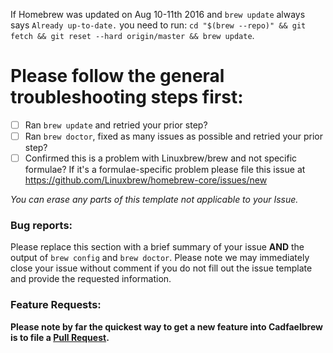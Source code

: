 If Homebrew was updated on Aug 10-11th 2016 and `brew update` always says `Already up-to-date.` you need to run: `cd "$(brew --repo)" && git fetch && git reset --hard origin/master && brew update`.

# Please follow the general troubleshooting steps first:

- [ ] Ran `brew update` and retried your prior step?
- [ ] Ran `brew doctor`, fixed as many issues as possible and retried your prior step?
- [ ] Confirmed this is a problem with Linuxbrew/brew and not specific formulae? If it's a formulae-specific problem please file this issue at https://github.com/Linuxbrew/homebrew-core/issues/new

_You can erase any parts of this template not applicable to your Issue._

### Bug reports:

Please replace this section with a brief summary of your issue **AND** the output of `brew config` and `brew doctor`. Please note we may immediately close your issue without comment if you do not fill out the issue template and provide the requested information.

### Feature Requests:

**Please note by far the quickest way to get a new feature into Cadfaelbrew is to file a [Pull Request](https://github.com/SuperNEMO-DBD/brew/blob/master/.github/CONTRIBUTING.md).**

